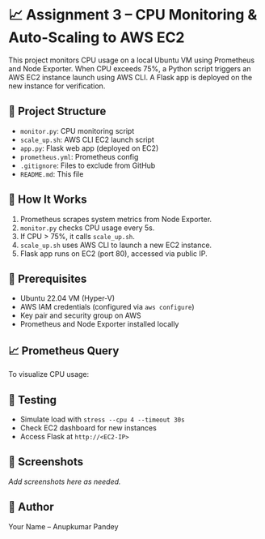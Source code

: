 # 📈 Assignment 3 – CPU Monitoring & Auto-Scaling to AWS EC2

This project monitors CPU usage on a local Ubuntu VM using Prometheus and Node Exporter. When CPU exceeds 75%, a Python script triggers an AWS EC2 instance launch using AWS CLI. A Flask app is deployed on the new instance for verification.

## 🧱 Project Structure
- `monitor.py`: CPU monitoring script
- `scale_up.sh`: AWS CLI EC2 launch script
- `app.py`: Flask web app (deployed on EC2)
- `prometheus.yml`: Prometheus config
- `.gitignore`: Files to exclude from GitHub
- `README.md`: This file

## 🚀 How It Works
1. Prometheus scrapes system metrics from Node Exporter.
2. `monitor.py` checks CPU usage every 5s.
3. If CPU > 75%, it calls `scale_up.sh`.
4. `scale_up.sh` uses AWS CLI to launch a new EC2 instance.
5. Flask app runs on EC2 (port 80), accessed via public IP.

## 🔧 Prerequisites
- Ubuntu 22.04 VM (Hyper-V)
- AWS IAM credentials (configured via `aws configure`)
- Key pair and security group on AWS
- Prometheus and Node Exporter installed locally

## 📈 Prometheus Query
To visualize CPU usage:


## 🧪 Testing
- Simulate load with `stress --cpu 4 --timeout 30s`
- Check EC2 dashboard for new instances
- Access Flask at `http://<EC2-IP>`

## 📸 Screenshots
_Add screenshots here as needed._

## 👤 Author
Your Name – Anupkumar Pandey
